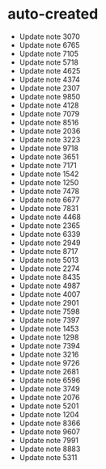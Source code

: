 # auto-created
- Update note 3070
- Update note 6765
- Update note 7105
- Update note 5718
- Update note 4625
- Update note 4374
- Update note 2307
- Update note 9850
- Update note 4128
- Update note 7079
- Update note 8516
- Update note 2036
- Update note 3223
- Update note 9718
- Update note 3651
- Update note 7171
- Update note 1542
- Update note 1250
- Update note 7478
- Update note 6677
- Update note 7831
- Update note 4468
- Update note 2365
- Update note 6339
- Update note 2949
- Update note 8717
- Update note 5013
- Update note 2274
- Update note 8435
- Update note 4987
- Update note 4007
- Update note 2901
- Update note 7598
- Update note 7397
- Update note 1453
- Update note 1298
- Update note 7394
- Update note 3216
- Update note 9726
- Update note 2681
- Update note 6596
- Update note 3749
- Update note 2076
- Update note 5201
- Update note 1204
- Update note 8366
- Update note 9607
- Update note 7991
- Update note 8883
- Update note 5311
